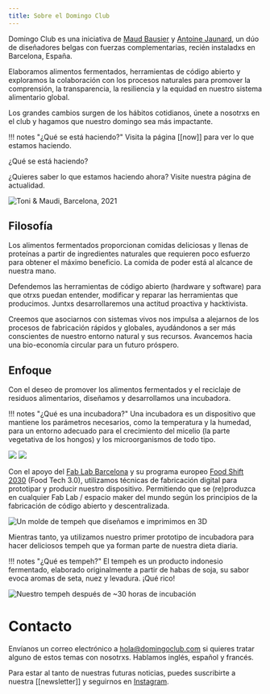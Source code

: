 ```yaml
---
title: Sobre el Domingo Club
---
```


Domingo Club es una iniciativa de [Maud Bausier](https://maudbausier.com/) y [Antoine Jaunard](https://antoine.studio/), un dúo de diseñadores belgas con fuerzas complementarias, recién instaladxs en Barcelona, España.

Elaboramos alimentos fermentados, herramientas de código abierto y exploramos la colaboración con los procesos naturales para promover la comprensión, la transparencia, la resiliencia y la equidad en nuestro sistema alimentario global.

Los grandes cambios surgen de los hábitos cotidianos, únete a nosotrxs en el club y hagamos que nuestro domingo sea más impactante.

!!! notes "¿Qué se está haciendo?"
    Visita la página [[now]] para ver lo que estamos haciendo.

¿Qué se está haciendo?

¿Quieres saber lo que estamos haciendo ahora? Visite nuestra página de actualidad.

![Toni & Maudi, Barcelona, 2021](gif-duo.gif)

## Filosofía

Los alimentos fermentados proporcionan comidas deliciosas y llenas de proteínas a partir de ingredientes naturales que requieren poco esfuerzo para obtener el máximo beneficio. La comida de poder está al alcance de nuestra mano.

Defendemos las herramientas de código abierto (hardware y software) para que otrxs puedan entender, modificar y reparar las herramientas que producimos. Juntxs desarrollaremos una actitud proactiva y hacktivista.

Creemos que asociarnos con sistemas vivos nos impulsa a alejarnos de los procesos de fabricación rápidos y globales, ayudándonos a ser más conscientes de nuestro entorno natural y sus recursos. Avancemos hacia una bio-economía circular para un futuro próspero.

## Enfoque

Con el deseo de promover los alimentos fermentados y el reciclaje de residuos alimentarios, diseñamos y desarrollamos una incubadora.

!!! notes "¿Qué es una incubadora?"
    Una incubadora es un dispositivo que mantiene los parámetros necesarios, como la temperatura y la humedad, para un entorno adecuado para el crecimiento del micelio (la parte vegetativa de los hongos) y los microorganismos de todo tipo.

![](incubator-distributed.jpg)
![](incubator-v-0-2-collage.png)

Con el apoyo del [Fab Lab Barcelona](https://fablabbcn.org/) y su programa europeo [Food Shift 2030](https://foodshift2030.eu/) (Food Tech 3.0), utilizamos técnicas de fabricación digital para prototipar y producir nuestro dispositivo. Permitiendo que se (re)produzca en cualquier Fab Lab / espacio maker del mundo según los principios de la fabricación de código abierto y descentralizada.

![Un molde de tempeh que diseñamos e imprimimos en 3D](tempeh-0.jpg)

Mientras tanto, ya utilizamos nuestro primer prototipo de incubadora para hacer deliciosos tempeh que ya forman parte de nuestra dieta diaria.

!!! notes "¿Qué es tempeh?"
    El tempeh es un producto indonesio fermentado, elaborado originalmente a partir de habas de soja, su sabor evoca aromas de seta, nuez y levadura. ¡Qué rico!

![Nuestro tempeh después de ~30 horas de incubación](tempeh-1.jpg)

# Contacto

Envíanos un correo electrónico a [hola@domingoclub.com](mailto:hola@domingoclub.com) si quieres tratar alguno de estos temas con nosotrxs. Hablamos inglés, español y francés.

Para estar al tanto de nuestras futuras noticias, puedes suscribirte a nuestra [[newsletter]] y seguirnos en [Instagram](https://instagram.com/domingoclub).



